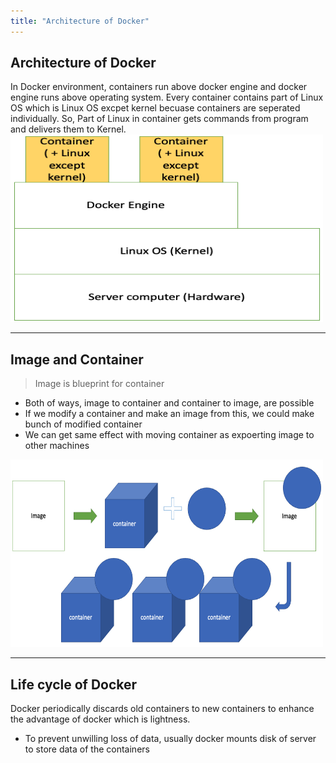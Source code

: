 ```yaml
---
title: "Architecture of Docker"
---
```

## Architecture of Docker

In Docker environment, containers run above docker engine and docker engine runs above operating system. Every container contains part of Linux OS which is Linux OS excpet kernel becuase containers are seperated individually. So, Part of Linux in container gets commands from program and delivers them to Kernel.
<img src="../assets/dockerarchitecture.png" width="500vw" height="300vw">

<hr>

## Image and Container
> Image is blueprint for container
- Both of ways, image to container and container to image, are possible
- If we modify a container and make an image from this, we could make bunch of modified container
- We can get same effect with moving container as expoerting image to other machines
<img src="../assets/modifiedimage.png" width="500vw" height="300vw">

<hr>

## Life cycle of Docker
Docker periodically discards old containers to new containers to enhance the advantage of docker which is lightness.
- To prevent unwilling loss of data, usually docker mounts disk of server to store data of the containers

